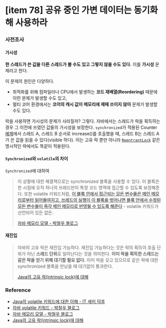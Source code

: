 # [item 78] 공유 중인 가변 데이터는 동기화해 사용하라
### 사전조사

#### 가시성
**한 스레드가 쓴 값을 다른 스레드가 볼 수도 있고 그렇지 않을 수도 있다.** 이를 **가시성** 문제라고 한다. 

이 문제의 원인은 다양하다. 
- 최적화를 위해 컴파일러나 CPU에서 발생하는 **코드 재배열(Reordering)** 때문에 이런 문제가 발생할 수도 있고, 
- 멀티 코어 환경에서는 **코어의 캐시 값이 메모리에 제때 쓰이지 않아** 문제가 발생할 수도 있다.

락을 사용하면 가시성의 문제가 사라질까? 그렇다. 자바에서는 스레드가 락을 획득하는 경우 그 이전에 쓰였던 값들의 가시성을 보장한다. `synchronized`가 적용된 Counter [예제]((http://happinessoncode.com/2017/10/04/java-intrinsic-lock/#재진입-가능성-Reentrancy))에서 스레드 A, 스레드 B 순서로 increase()를 호출했을 때, 스레드 B는 스레드 A가 쓴 값을 읽을 수 있다(visible 하다). 이는 고유 락 뿐만 아니라 [`ReentrantLock`](https://docs.oracle.com/javase/8/docs/api/java/util/concurrent/locks/ReentrantLock.html) 같은 명시적인 락에서도 똑같이 적용된다.

#### `Synchronized`와 `volatile`의 차이
`Synchronized`에 대하여
> 이 상황에 대한 해결책으로는 synchronized 블록을 사용할 수 있다. 이 블록은 한 시점에 오직 하나의 쓰레드만이 특정 코드 영역에 접근할 수 있도록 보장해준다. 또한 volatile 키워드처럼, <u>**이 블록 안에서 접근되는 모든 변수들은 메인 메모리로부터 읽어들여지고, 쓰레드의 실행이 이 블록을 벗어나면 블록 안에서 수정된 모든 변수들이 즉각 메인 메모리로 반영될 수 있도록 해준다**</u> - volatile 키워드가 선언되어 있든 없든.
> 
> [자바 메모리 모델 - 박철우 블로그](https://parkcheolu.tistory.com/14)
#### 재진입
> 자바의 고유 락은 재진입 가능하다. 재진입 가능하다는 것은 락의 획득이 호출 단위가 아닌 **스레드 단위**로 일어난다는 것을 의미한다. **이미 락을 획득한 스레드는 같은 락을 얻기 위해 대기할 필요 없다.** 이미 락을 갖고 있으므로 같은 락에 대한 synchronized 블록을 만났을 때 대기없이 통과한다.
>
> [Java의 고유 락(intrinsic lock)에 대해](http://happinessoncode.com/2017/10/04/java-intrinsic-lock/#재진입-가능성-Reentrancy)


### Reference
- [Java의 volatile 키워드에 대한 이해 - IT 세미 덕후](http://kwanseob.blogspot.com/2012/08/java-volatile.html)
- [자바 volatile 키워드 - 박철우 블로그](https://parkcheolu.tistory.com/16)
- [자바 메모리 모델 - 박철우 블로그](https://parkcheolu.tistory.com/14)
- [Java의 고유 락(intrinsic lock)에 대해](http://happinessoncode.com/2017/10/04/java-intrinsic-lock/#재진입-가능성-Reentrancy)